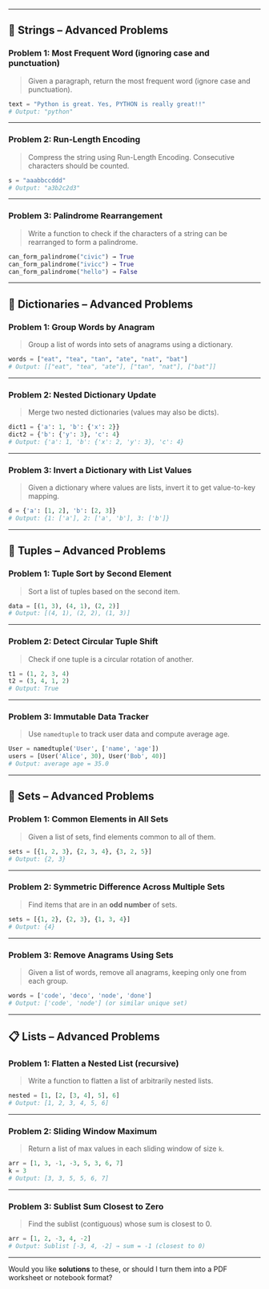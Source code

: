 
---
## 📜 Strings – Advanced Problems

### Problem 1: Most Frequent Word (ignoring case and punctuation)

> Given a paragraph, return the most frequent word (ignore case and punctuation).

```python
text = "Python is great. Yes, PYTHON is really great!!"
# Output: "python"
```

---

### Problem 2: Run-Length Encoding

> Compress the string using Run-Length Encoding. Consecutive characters should be counted.

```python
s = "aaabbccddd"
# Output: "a3b2c2d3"
```

---

### Problem 3: Palindrome Rearrangement

> Write a function to check if the characters of a string can be rearranged to form a palindrome.

```python
can_form_palindrome("civic") → True  
can_form_palindrome("ivicc") → True  
can_form_palindrome("hello") → False
```

---

## 📖 Dictionaries – Advanced Problems

### Problem 1: Group Words by Anagram

> Group a list of words into sets of anagrams using a dictionary.

```python
words = ["eat", "tea", "tan", "ate", "nat", "bat"]
# Output: [["eat", "tea", "ate"], ["tan", "nat"], ["bat"]]
```

---

### Problem 2: Nested Dictionary Update

> Merge two nested dictionaries (values may also be dicts).

```python
dict1 = {'a': 1, 'b': {'x': 2}}
dict2 = {'b': {'y': 3}, 'c': 4}
# Output: {'a': 1, 'b': {'x': 2, 'y': 3}, 'c': 4}
```

---

### Problem 3: Invert a Dictionary with List Values

> Given a dictionary where values are lists, invert it to get value-to-key mapping.

```python
d = {'a': [1, 2], 'b': [2, 3]}
# Output: {1: ['a'], 2: ['a', 'b'], 3: ['b']}
```

---

## 🧱 Tuples – Advanced Problems

### Problem 1: Tuple Sort by Second Element

> Sort a list of tuples based on the second item.

```python
data = [(1, 3), (4, 1), (2, 2)]
# Output: [(4, 1), (2, 2), (1, 3)]
```

---

### Problem 2: Detect Circular Tuple Shift

> Check if one tuple is a circular rotation of another.

```python
t1 = (1, 2, 3, 4)
t2 = (3, 4, 1, 2)
# Output: True
```

---

### Problem 3: Immutable Data Tracker

> Use `namedtuple` to track user data and compute average age.

```python
User = namedtuple('User', ['name', 'age'])
users = [User('Alice', 30), User('Bob', 40)]
# Output: average age = 35.0
```

---

## 🧩 Sets – Advanced Problems

### Problem 1: Common Elements in All Sets

> Given a list of sets, find elements common to all of them.

```python
sets = [{1, 2, 3}, {2, 3, 4}, {3, 2, 5}]
# Output: {2, 3}
```

---

### Problem 2: Symmetric Difference Across Multiple Sets

> Find items that are in an **odd number** of sets.

```python
sets = [{1, 2}, {2, 3}, {1, 3, 4}]
# Output: {4}
```

---

### Problem 3: Remove Anagrams Using Sets

> Given a list of words, remove all anagrams, keeping only one from each group.

```python
words = ['code', 'deco', 'node', 'done']
# Output: ['code', 'node'] (or similar unique set)
```

---

## 📋 Lists – Advanced Problems

### Problem 1: Flatten a Nested List (recursive)

> Write a function to flatten a list of arbitrarily nested lists.

```python
nested = [1, [2, [3, 4], 5], 6]
# Output: [1, 2, 3, 4, 5, 6]
```

---

### Problem 2: Sliding Window Maximum

> Return a list of max values in each sliding window of size `k`.

```python
arr = [1, 3, -1, -3, 5, 3, 6, 7]
k = 3
# Output: [3, 3, 5, 5, 6, 7]
```

---

### Problem 3: Sublist Sum Closest to Zero

> Find the sublist (contiguous) whose sum is closest to 0.

```python
arr = [1, 2, -3, 4, -2]
# Output: Sublist [-3, 4, -2] → sum = -1 (closest to 0)
```

---

Would you like **solutions** to these, or should I turn them into a PDF worksheet or notebook format?
